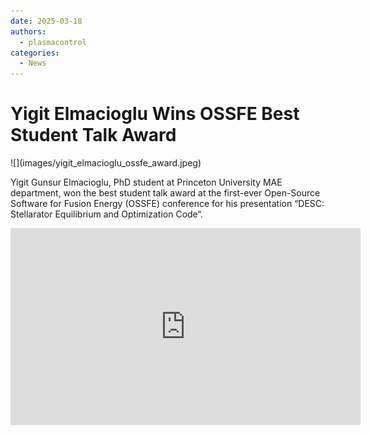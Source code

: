 ```yaml
---
date: 2025-03-18
authors:
  - plasmacontrol
categories:
  - News
---
```


# Yigit Elmacioglu Wins OSSFE Best Student Talk Award

<div class="post-title-image" markdown="span">
![](images/yigit_elmacioglu_ossfe_award.jpeg)
</div>


Yigit Gunsur Elmacioglu, PhD student at Princeton University MAE department, won the best student talk award at the first-ever Open-Source Software for Fusion Energy (OSSFE) conference for his presentation “DESC: Stellarator Equilibrium and Optimization Code“.

<!-- more -->

<div class="video-wrapper">
<iframe width="560" height="315" src="https://www.youtube.com/embed/cxqWrc7YopE" title="YouTube video player" frameborder="0" allow="accelerometer; autoplay; clipboard-write; encrypted-media; gyroscope; picture-in-picture; web-share" referrerpolicy="strict-origin-when-cross-origin" allowfullscreen></iframe>
</div>
